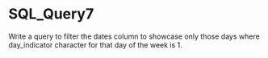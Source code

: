 # SQL_Query7

Write a query to filter the dates column to showcase only those days where day_indicator character for that day of the week is 1.
